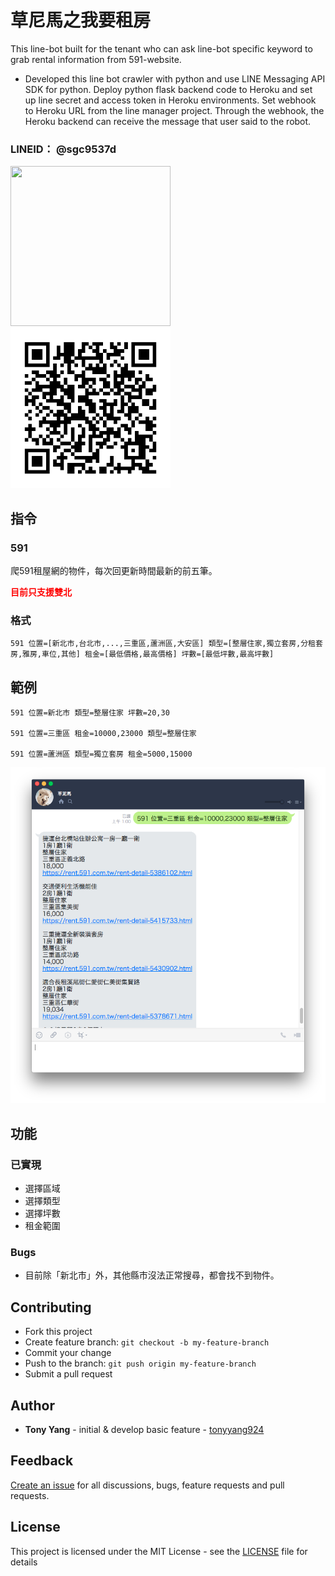 # 草尼馬之我要租房

This line-bot built for the tenant who can ask line-bot specific keyword to grab rental information from 591-website. 
* Developed this line bot crawler with python and use LINE Messaging API SDK for python. Deploy python flask backend code to Heroku and set up line secret and access token in Heroku environments. Set webhook to Heroku URL from the line manager project. Through the webhook, the Heroku backend can receive the message that user said to the robot.

### LINEID： @sgc9537d

<img src="./mudhorse.jpg" width="256" height="256" />
<img src="./mudhorse_qrcode.png" width="256" height="256" />

## 指令

### 591
爬591租屋網的物件，每次回更新時間最新的前五筆。

<span style="color:red; font-weight: bold;">目前只支援雙北</span>

### 格式
```
591 位置=[新北市,台北市,...,三重區,蘆洲區,大安區] 類型=[整層住家,獨立套房,分租套房,雅房,車位,其他] 租金=[最低價格,最高價格] 坪數=[最低坪數,最高坪數]
```

## 範例

```
591 位置=新北市 類型=整層住家 坪數=20,30

591 位置=三重區 租金=10000,23000 類型=整層住家

591 位置=蘆洲區 類型=獨立套房 租金=5000,15000
```
![](./screenshot/1.png)

## 功能

### 已實現

* 選擇區域
* 選擇類型
* 選擇坪數
* 租金範圍

### Bugs

* 目前除「新北市」外，其他縣市沒法正常搜尋，都會找不到物件。

## Contributing

* Fork this project
* Create feature branch: `git checkout -b my-feature-branch`
* Commit your change
* Push to the branch: `git push origin my-feature-branch`
* Submit a pull request

## Author

* **Tony Yang** - initial & develop basic feature - [tonyyang924](https://github.com/tonyyang924)

## Feedback

[Create an issue](https://github.com/tonyyang924/mudhorse-line-bot/issues) for all discussions, bugs, feature requests and pull requests.

## License

This project is licensed under the MIT License - see the [LICENSE](LICENSE) file for details
